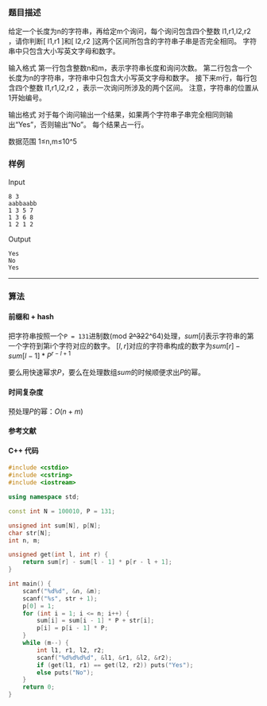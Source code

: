 ### 题目描述

给定一个长度为n的字符串，再给定m个询问，每个询问包含四个整数 l1,r1,l2,r2 ，请你判断[ l1,r1 ]和[ l2,r2 ]这两个区间所包含的字符串子串是否完全相同。
字符串中只包含大小写英文字母和数字。

输入格式
第一行包含整数n和m，表示字符串长度和询问次数。
第二行包含一个长度为n的字符串，字符串中只包含大小写英文字母和数字。
接下来m行，每行包含四个整数 l1,r1,l2,r2 ，表示一次询问所涉及的两个区间。
注意，字符串的位置从1开始编号。

输出格式
对于每个询问输出一个结果，如果两个字符串子串完全相同则输出“Yes”，否则输出“No”。
每个结果占一行。

数据范围
1≤n,m≤10^5

### 样例

Input

```
8 3
aabbaabb
1 3 5 7
1 3 6 8
1 2 1 2
```

Output

```
Yes
No
Yes
```

----------

### 算法
#### 前缀和 + hash

把字符串按照一个`P = 131`进制数(mod ~~2^32~~2^64)处理，$sum[i]$表示字符串的第一个字符到第i个字符对应的数字。
$[l, r]$对应的字符串构成的数字为$sum[r] - sum[l - 1] * P^{r - l + 1}$

要么用快速幂求$P$，要么在处理数组$sum$的时候顺便求出$P$的幂。

#### 时间复杂度

预处理$P$的幂：$O(n + m)$

#### 参考文献

#### C++ 代码

``` cpp
#include <cstdio>
#include <cstring>
#include <iostream>

using namespace std;

const int N = 100010, P = 131;

unsigned int sum[N], p[N];
char str[N];
int n, m;

unsigned get(int l, int r) {
    return sum[r] - sum[l - 1] * p[r - l + 1];    
}

int main() {
    scanf("%d%d", &n, &m);
    scanf("%s", str + 1);
    p[0] = 1;
    for (int i = 1; i <= n; i++) {
        sum[i] = sum[i - 1] * P + str[i];
        p[i] = p[i - 1] * P;
    }
    while (m--) {
        int l1, r1, l2, r2;
        scanf("%d%d%d%d", &l1, &r1, &l2, &r2);
        if (get(l1, r1) == get(l2, r2)) puts("Yes");
        else puts("No");
    }
    return 0;
}
```